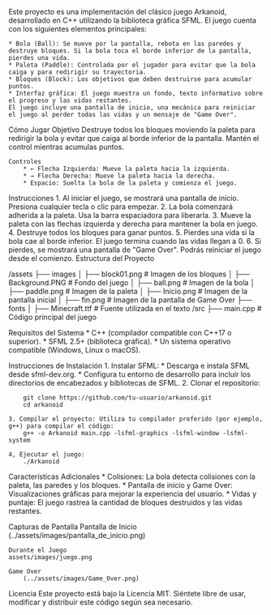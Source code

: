 Este proyecto es una implementación del clásico juego Arkanoid, desarrollado en C++ utilizando la biblioteca gráfica SFML. El juego cuenta con los siguientes elementos principales:

	* Bola (Ball): Se mueve por la pantalla, rebota en las paredes y destruye bloques. Si la bola toca el borde inferior de la pantalla, pierdes una vida.
	* Paleta (Paddle): Controlada por el jugador para evitar que la bola caiga y para redirigir su trayectoria.
	* Bloques (Block): Los objetivos que deben destruirse para acumular puntos.
	* Interfaz gráfica: El juego muestra un fondo, texto informativo sobre el progreso y las vidas restantes.
	El juego incluye una pantalla de inicio, una mecánica para reiniciar el juego al perder todas las vidas y un mensaje de "Game Over".


Cómo Jugar
	Objetivo
		Destruye todos los bloques moviendo la paleta para redirigir la bola y evitar que caiga al borde inferior de la pantalla. Mantén el control mientras acumulas puntos.

	Controles
		* ← Flecha Izquierda: Mueve la paleta hacia la izquierda.
		* → Flecha Derecha: Mueve la paleta hacia la derecha.
		* Espacio: Suelta la bola de la paleta y comienza el juego.

Instrucciones
	1. Al iniciar el juego, se mostrará una pantalla de inicio. Presiona cualquier tecla o clic para empezar.
	2. La bola comenzará adherida a la paleta. Usa la barra espaciadora para liberarla.
	3. Mueve la paleta con las flechas izquierda y derecha para mantener la bola en juego.
	4. Destruye todos los bloques para ganar puntos.
	5. Pierdes una vida si la bola cae al borde inferior. El juego termina cuando las vidas llegan a 0.
	6. Si pierdes, se mostrará una pantalla de "Game Over". Podrás reiniciar el juego desde el comienzo.
Estructura del Proyecto

/assets
├── images
│   ├── block01.png         # Imagen de los bloques
│   ├── Background.PNG      # Fondo del juego
│   ├── ball.png            # Imagen de la bola
│   ├── paddle.png          # Imagen de la paleta
│   ├── Inicio.png          # Imagen de la pantalla inicial
│   ├── fin.png             # Imagen de la pantalla de Game Over
├── fonts
│   ├── Minecraft.ttf       # Fuente utilizada en el texto
/src
├── main.cpp                # Código principal del juego

Requisitos del Sistema
	* C++ (compilador compatible con C++17 o superior).
	* SFML 2.5+ (biblioteca gráfica).
	* Un sistema operativo compatible (Windows, Linux o macOS).

Instrucciones de Instalación
	1. Instalar SFML:
		* Descarga e instala SFML desde sfml-dev.org.
		* Configura tu entorno de desarrollo para incluir los directorios de encabezados y bibliotecas de SFML.
	2. Clonar el repositorio:


		git clone https://github.com/tu-usuario/arkanoid.git
		cd arkanoid
	
	3. Compilar el proyecto: Utiliza tu compilador preferido (por ejemplo, g++) para compilar el código:
		g++ -o Arkanoid main.cpp -lsfml-graphics -lsfml-window -lsfml-system
	
	4, Ejecutar el juego:
		./Arkanoid

Características Adicionales
	* Colisiones: La bola detecta colisiones con la paleta, las paredes y los bloques.
	* Pantalla de inicio y Game Over: Visualizaciones gráficas para mejorar la experiencia del usuario.
	* Vidas y puntaje: El juego rastrea la cantidad de bloques destruidos y las vidas restantes.

Capturas de Pantalla
	Pantalla de Inicio
		(../assets/images/pantalla_de_inicio.png)

	Durante el Juego
	assets/images/juego.png

	Game Over
		(../assets/images/Game_Over.png)
Licencia
    Este proyecto está bajo la Licencia MIT. Siéntete libre de usar, modificar y distribuir este código según sea necesario.